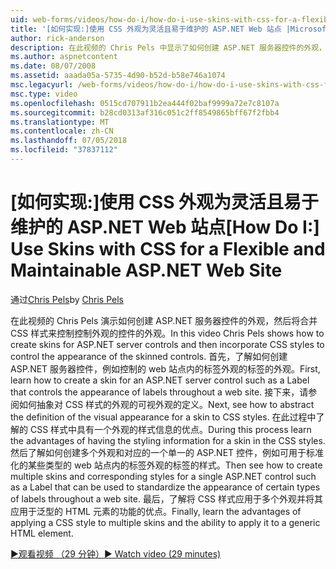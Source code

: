 ```yaml
---
uid: web-forms/videos/how-do-i/how-do-i-use-skins-with-css-for-a-flexible-and-maintainable-aspnet-web-site
title: '[如何实现:]使用 CSS 外观为灵活且易于维护的 ASP.NET Web 站点 |Microsoft Docs'
author: rick-anderson
description: 在此视频的 Chris Pels 中显示了如何创建 ASP.NET 服务器控件的外观，然后将合并 CSS 样式来控制控制外观 contr.外观...
ms.author: aspnetcontent
ms.date: 08/07/2008
ms.assetid: aaada05a-5735-4d90-b52d-b58e746a1074
msc.legacyurl: /web-forms/videos/how-do-i/how-do-i-use-skins-with-css-for-a-flexible-and-maintainable-aspnet-web-site
msc.type: video
ms.openlocfilehash: 0515cd707911b2ea444f02baf9999a72e7c8107a
ms.sourcegitcommit: b28cd0313af316c051c2ff8549865bff67f2fbb4
ms.translationtype: MT
ms.contentlocale: zh-CN
ms.lasthandoff: 07/05/2018
ms.locfileid: "37837112"
---
```

<a name="how-do-i-use-skins-with-css-for-a-flexible-and-maintainable-aspnet-web-site"></a><span data-ttu-id="ca2f6-103">[如何实现:]使用 CSS 外观为灵活且易于维护的 ASP.NET Web 站点</span><span class="sxs-lookup"><span data-stu-id="ca2f6-103">[How Do I:] Use Skins with CSS for a Flexible and Maintainable ASP.NET Web Site</span></span>
====================
<span data-ttu-id="ca2f6-104">通过[Chris Pels](https://twitter.com/chrispels)</span><span class="sxs-lookup"><span data-stu-id="ca2f6-104">by [Chris Pels](https://twitter.com/chrispels)</span></span>

<span data-ttu-id="ca2f6-105">在此视频的 Chris Pels 演示如何创建 ASP.NET 服务器控件的外观，然后将合并 CSS 样式来控制控制外观的控件的外观。</span><span class="sxs-lookup"><span data-stu-id="ca2f6-105">In this video Chris Pels shows how to create skins for ASP.NET server controls and then incorporate CSS styles to control the appearance of the skinned controls.</span></span> <span data-ttu-id="ca2f6-106">首先，了解如何创建 ASP.NET 服务器控件，例如控制的 web 站点内的标签外观的标签的外观。</span><span class="sxs-lookup"><span data-stu-id="ca2f6-106">First, learn how to create a skin for an ASP.NET server control such as a Label that controls the appearance of labels throughout a web site.</span></span> <span data-ttu-id="ca2f6-107">接下来，请参阅如何抽象对 CSS 样式的外观的可视外观的定义。</span><span class="sxs-lookup"><span data-stu-id="ca2f6-107">Next, see how to abstract the definition of the visual appearance for a skin to CSS styles.</span></span> <span data-ttu-id="ca2f6-108">在此过程中了解的 CSS 样式中具有一个外观的样式信息的优点。</span><span class="sxs-lookup"><span data-stu-id="ca2f6-108">During this process learn the advantages of having the styling information for a skin in the CSS styles.</span></span> <span data-ttu-id="ca2f6-109">然后了解如何创建多个外观和对应的一个单一的 ASP.NET 控件，例如可用于标准化的某些类型的 web 站点内的标签外观的标签的样式。</span><span class="sxs-lookup"><span data-stu-id="ca2f6-109">Then see how to create multiple skins and corresponding styles for a single ASP.NET control such as a Label that can be used to standardize the appearance of certain types of labels throughout a web site.</span></span> <span data-ttu-id="ca2f6-110">最后，了解将 CSS 样式应用于多个外观并将其应用于泛型的 HTML 元素的功能的优点。</span><span class="sxs-lookup"><span data-stu-id="ca2f6-110">Finally, learn the advantages of applying a CSS style to multiple skins and the ability to apply it to a generic HTML element.</span></span>

[<span data-ttu-id="ca2f6-111">&#9654;观看视频 （29 分钟）</span><span class="sxs-lookup"><span data-stu-id="ca2f6-111">&#9654; Watch video (29 minutes)</span></span>](https://channel9.msdn.com/Blogs/ASP-NET-Site-Videos/how-do-i-use-skins-with-css-for-a-flexible-and-maintainable-aspnet-web-site)
